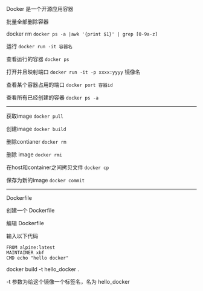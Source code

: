 Docker 是一个开源应用容器

批量全部删除容器

docker rm `docker ps -a |awk '{print $1}' | grep [0-9a-z]`

运行 `docker run -it 容器名`

查看运行的容器 `docker ps`

打开并且映射端口 `docker run -it -p xxxx:yyyy` 镜像名

查看某个容器占用的端口 `docker port 容器id`

查看所有已经创建的容器 `docker ps -a`

****

获取image `docker pull`

创建image `docker build`

删除contianer `docker rm`

删除 image `docker rmi`

在host和container之间拷贝文件 `docker cp`

保存为新的image `docker commit`


****
Dockerfile

创建一个 Dockerfile

编辑 Dockerfile

输入以下代码

```
FROM alpine:latest
MAINTAINER xbf
CMD echo "hello docker"
```

docker build -t hello_docker . 

-t 参数为给这个镜像一个标签名，名为 hello_docker
